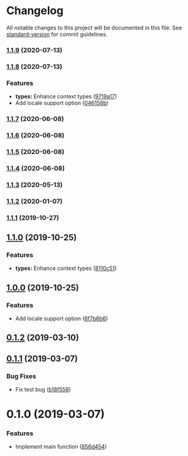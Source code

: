 # Changelog

All notable changes to this project will be documented in this file. See [standard-version](https://github.com/conventional-changelog/standard-version) for commit guidelines.

### [1.1.9](https://github.com/nuxt-community/dayjs-module/compare/v1.1.8...v1.1.9) (2020-07-13)

### [1.1.8](https://github.com/nuxt-community/dayjs-module/compare/v0.1.2...v1.1.8) (2020-07-13)


### Features

* **types:** Enhance context types ([9719a17](https://github.com/nuxt-community/dayjs-module/commit/9719a1792e7356b3e26e39b1beeba30516f6a1ca))
* Add locale support option ([046158b](https://github.com/nuxt-community/dayjs-module/commit/046158b3e1761d76fe84a57ad588c0d61e13e308))

### [1.1.7](https://github.com/nuxt-community/dayjs-module/compare/v1.1.6...v1.1.7) (2020-06-08)

### [1.1.6](https://github.com/nuxt-community/dayjs-module/compare/v1.1.5...v1.1.6) (2020-06-08)

### [1.1.5](https://github.com/nuxt-community/dayjs-module/compare/v1.1.4...v1.1.5) (2020-06-08)

### [1.1.4](https://github.com/nuxt-community/dayjs-module/compare/v1.1.3...v1.1.4) (2020-06-08)

### [1.1.3](https://github.com/nuxt-community/dayjs-module/compare/v1.1.2...v1.1.3) (2020-05-13)

### [1.1.2](https://github.com/nuxt-community/dayjs-module/compare/v1.1.1...v1.1.2) (2020-01-07)

### [1.1.1](https://github.com/nuxt-community/dayjs-module/compare/v1.1.0...v1.1.1) (2019-10-27)

## [1.1.0](https://github.com/nuxt-community/dayjs-module/compare/v1.0.0...v1.1.0) (2019-10-25)


### Features

* **types:** Enhance context types ([8110c51](https://github.com/nuxt-community/dayjs-module/commit/8110c51e4ed2a722c21900b8f91c488e9aed61fd))

## [1.0.0](https://github.com/nuxt-community/dayjs-module/compare/v0.1.2...v1.0.0) (2019-10-25)


### Features

* Add locale support option ([6f7b6b6](https://github.com/nuxt-community/dayjs-module/commit/6f7b6b6f19d4faef0080af70ff8e464ca66cf8cd))

## [0.1.2](https://github.com/nuxt-community/dayjs-module/compare/v0.1.1...v0.1.2) (2019-03-10)



## [0.1.1](https://github.com/nuxt-community/dayjs-module/compare/v0.1.0...v0.1.1) (2019-03-07)


### Bug Fixes

* Fix test bug ([b18f558](https://github.com/nuxt-community/dayjs-module/commit/b18f558))



# 0.1.0 (2019-03-07)


### Features

* Implement main function ([856d454](https://github.com/nuxt-community/dayjs-module/commit/856d454))
